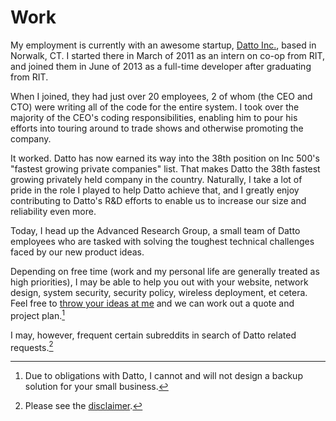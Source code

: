 <!-- title: work -->

Work
====

My employment is currently with an awesome startup, [Datto Inc.](http://www.dattobackup.com/), based in Norwalk, CT. I started there in March of 2011 as an intern on co-op from RIT, and joined them in June of 2013 as a full-time developer after graduating from RIT.

When I joined, they had just over 20 employees, 2 of whom (the CEO and CTO) were writing all of the code for the entire system. I took over the majority of the CEO's coding responsibilities, enabling him to pour his efforts into touring around to trade shows and otherwise promoting the company.

It worked. Datto has now earned its way into the 38th position on Inc 500's "fastest growing private companies" list. That makes Datto the 38th fastest growing privately held company in the country. Naturally, I take a lot of pride in the role I played to help Datto achieve that, and I greatly enjoy contributing to Datto's R&D efforts to enable us to increase our size and reliability even more.

Today, I head up the Advanced Research Group, a small team of Datto employees who are tasked with solving the toughest technical challenges faced by our new product ideas.

Depending on free time (work and my personal life are generally treated as high priorities), I may be able to help you out with your website, network design, system security, security policy, wireless deployment, et cetera. Feel free to [throw your ideas at me](contact) and we can work out a quote and project plan.[^1]

I may, however, frequent certain subreddits in search of Datto related requests.[^2]

[^1]:
	Due to obligations with Datto, I cannot and will not design a backup solution for your small business.
	
[^2]:
	Please see the [disclaimer](disclaimer).
